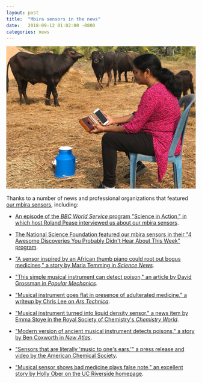 ```yaml
---
layout: post
title:  "Mbira sensors in the news"
date:   2018-09-12 01:02:00 -0800
categories: news
---
```


![mbira](/assets/mbira2.jpg)

Thanks to a number of news and professional organizations that featured [our mbira sensors](), including:

* [An episode of the *BBC World Service* program "Science in Action," in which host Roland Pease interviewed us about our mbira sensors]().

* [The National Science Foundation featured our mbira sensors in their "4 Awesome Discoveries You Probably Didn't Hear About This Week" program](https://www.youtube.com/watch?v=-gsn6OdszCs).

* ["A sensor inspired by an African thumb piano could root out bogus medicines," a story by Maria Temming in *Science News*](https://www.sciencenews.org/article/sensor-inspired-african-thumb-piano-could-root-out-bogus-medicines).

* ["This simple musical instrument can detect poison," an article by David Grossman in *Popular Mechanics*](https://www.popularmechanics.com/science/health/a23118771/mbira-counterfeit-medicine-detector/).

* ["Musical instrument goes flat in presence of adulterated medicine," a writeup by Chris Lee on *Ars Technica*](https://arstechnica.com/science/2018/09/musical-instrument-goes-flat-in-presence-of-adulterated-medicine/).

* ["Musical instrument turned into liquid density sensor," a news item by Emma Stoye in the Royal Society of Chemistry's *Chemistry World*](https://www.chemistryworld.com/news/musical-instrument-turned-into-liquid-density-sensor/3009506.article).

* ["Modern version of ancient musical instrument detects poisons," a story by Ben Coxworth in *New Atlas*](https://newatlas.com/mbira-sensor/56303/).

* ["Sensors that are literally 'music to one's ears,'" a press release and video by the American Chemical Society](https://www.acs.org/content/acs/en/pressroom/presspacs/2018/acs-presspac-september-12-2018/sensors-that-are-literally-music-to-ones-ears-video.html).

* ["Musical sensor shows bad medicine plays false note," an excellent story by Holly Ober on the UC Riverside homepage](https://news.ucr.edu/articles/2018/09/12/musical-sensor-shows-bad-medicine-plays-false-note).
